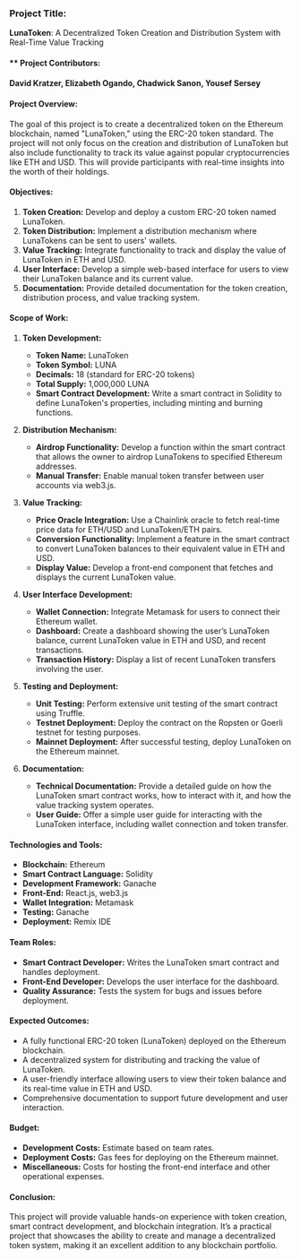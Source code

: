 ### **Project Title:**  
**LunaToken**: A Decentralized Token Creation and Distribution System with Real-Time Value Tracking

#### ** Project Contributors:
#### David Kratzer, Elizabeth Ogando, Chadwick Sanon, Yousef Sersey

#### **Project Overview:**
The goal of this project is to create a decentralized token on the Ethereum blockchain, named "LunaToken," using the ERC-20 token standard. The project will not only focus on the creation and distribution of LunaToken but also include functionality to track its value against popular cryptocurrencies like ETH and USD. This will provide participants with real-time insights into the worth of their holdings.

#### **Objectives:**
1. **Token Creation:** Develop and deploy a custom ERC-20 token named LunaToken.
2. **Token Distribution:** Implement a distribution mechanism where LunaTokens can be sent to users' wallets.
3. **Value Tracking:** Integrate functionality to track and display the value of LunaToken in ETH and USD.
4. **User Interface:** Develop a simple web-based interface for users to view their LunaToken balance and its current value.
5. **Documentation:** Provide detailed documentation for the token creation, distribution process, and value tracking system.

#### **Scope of Work:**

1. **Token Development:**
   - **Token Name:** LunaToken
   - **Token Symbol:** LUNA
   - **Decimals:** 18 (standard for ERC-20 tokens)
   - **Total Supply:** 1,000,000 LUNA
   - **Smart Contract Development:** Write a smart contract in Solidity to define LunaToken's properties, including minting and burning functions.

2. **Distribution Mechanism:**
   - **Airdrop Functionality:** Develop a function within the smart contract that allows the owner to airdrop LunaTokens to specified Ethereum addresses.
   - **Manual Transfer:** Enable manual token transfer between user accounts via web3.js.

3. **Value Tracking:**
   - **Price Oracle Integration:** Use a Chainlink oracle to fetch real-time price data for ETH/USD and LunaToken/ETH pairs.
   - **Conversion Functionality:** Implement a feature in the smart contract to convert LunaToken balances to their equivalent value in ETH and USD.
   - **Display Value:** Develop a front-end component that fetches and displays the current LunaToken value.

4. **User Interface Development:**
   - **Wallet Connection:** Integrate Metamask for users to connect their Ethereum wallet.
   - **Dashboard:** Create a dashboard showing the user’s LunaToken balance, current LunaToken value in ETH and USD, and recent transactions.
   - **Transaction History:** Display a list of recent LunaToken transfers involving the user.

5. **Testing and Deployment:**
   - **Unit Testing:** Perform extensive unit testing of the smart contract using Truffle.
   - **Testnet Deployment:** Deploy the contract on the Ropsten or Goerli testnet for testing purposes.
   - **Mainnet Deployment:** After successful testing, deploy LunaToken on the Ethereum mainnet.

6. **Documentation:**
   - **Technical Documentation:** Provide a detailed guide on how the LunaToken smart contract works, how to interact with it, and how the value tracking system operates.
   - **User Guide:** Offer a simple user guide for interacting with the LunaToken interface, including wallet connection and token transfer.

#### **Technologies and Tools:**
- **Blockchain:** Ethereum
- **Smart Contract Language:** Solidity
- **Development Framework:** Ganache
- **Front-End:** React.js, web3.js
- **Wallet Integration:** Metamask
- **Testing:** Ganache
- **Deployment:** Remix IDE

#### **Team Roles:**
- **Smart Contract Developer:** Writes the LunaToken smart contract and handles deployment.
- **Front-End Developer:** Develops the user interface for the dashboard.
- **Quality Assurance:** Tests the system for bugs and issues before deployment.

#### **Expected Outcomes:**
- A fully functional ERC-20 token (LunaToken) deployed on the Ethereum blockchain.
- A decentralized system for distributing and tracking the value of LunaToken.
- A user-friendly interface allowing users to view their token balance and its real-time value in ETH and USD.
- Comprehensive documentation to support future development and user interaction.

#### **Budget:**
- **Development Costs:** Estimate based on team rates.
- **Deployment Costs:** Gas fees for deploying on the Ethereum mainnet.
- **Miscellaneous:** Costs for hosting the front-end interface and other operational expenses.

#### **Conclusion:**
This project will provide valuable hands-on experience with token creation, smart contract development, and blockchain integration. It’s a practical project that showcases the ability to create and manage a decentralized token system, making it an excellent addition to any blockchain portfolio.